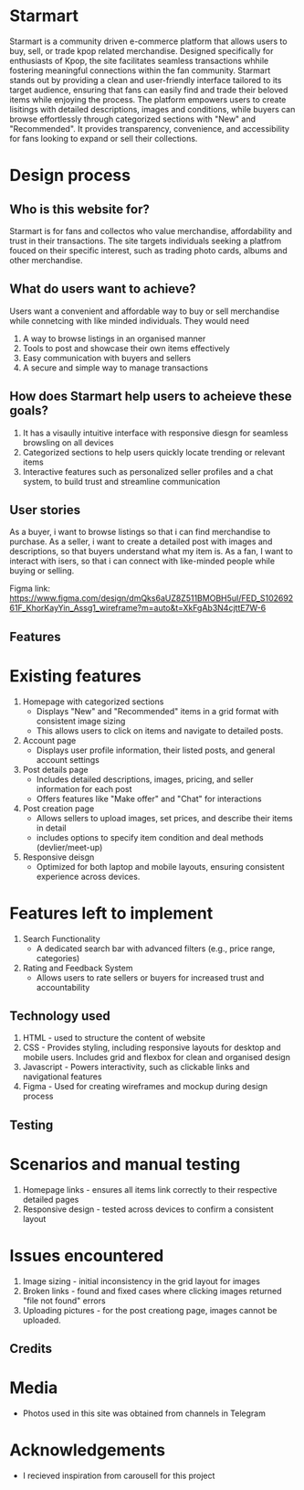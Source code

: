# Starmart
Starmart is a community driven e-commerce platform that allows users to buy, sell, or trade kpop related merchandise. Designed specifically for enthusiasts of Kpop, the site facilitates seamless transactions whhile fostering meaningful connections within the fan community. Starmart stands out by providing a clean and user-friendly interface tailored to its target audience, ensuring that fans can easily find and trade their beloved items while enjoying the process.
The platform empowers users to create lisitings with detailed descriptions, images and conditions, while buyers can browse effortlessly through categorized sections with "New" and "Recommended". It provides transparency, convenience, and accessibility for fans looking to expand or sell their collections. 

# Design process
## Who is this website for? 
Starmart is for fans and collectos who value merchandise, affordability and trust in their transactions. The site targets individuals seeking a platfrom fouced on their specific interest, such as trading photo cards, albums and other merchandise. 

## What do users want to achieve? 
Users want a convenient and affordable way to buy or sell merchandise while connetcing with like minded individuals. They would need
1. A way to browse listings in an organised manner
2. Tools to post and showcase their own items effectively
3. Easy communication with buyers and sellers
4. A secure and simple way to manage transactions

## How does Starmart help users to acheieve these goals?
1. It has a visaully intuitive interface with responsive diesgn for seamless browsling on all devices
2. Categorized sections to help users quickly locate trending or relevant items
3. Interactive features such as personalized seller profiles and a chat system, to build trust and streamline communication

## User stories
As a buyer, i want to browse listings so that i can find merchandise to purchase. As a seller, i want to create a detailed post with images and descriptions, so that buyers understand what my item is. As a fan, I want to interact with isers, so that i can connect with like-minded people while buying or selling. 

Figma link: https://www.figma.com/design/dmQks6aUZ8Z511BMOBH5uI/FED_S10269261F_KhorKayYin_Assg1_wireframe?m=auto&t=XkFgAb3N4cjttE7W-6

## Features
# Existing features
1. Homepage with categorized sections
   - Displays "New" and "Recommended" items in a grid format with consistent image sizing
   - This allows users to click on items and navigate to detailed posts.
2. Account page
   - Displays user profile information, their listed posts, and general account settings
3. Post details page
   - Includes detailed descriptions, images, pricing, and seller information for each post
   - Offers features like "Make offer" and "Chat" for interactions
4. Post creation page
   - Allows sellers to upload images, set prices, and describe their items in detail
   - includes options to specify item condition and deal methods (devlier/meet-up)
5. Responsive deisgn
   - Optimized for both laptop and mobile layouts, ensuring consistent experience across devices.

# Features left to implement
1. Search Functionality
   - A dedicated search bar with advanced filters (e.g., price range, categories)
2. Rating and Feedback System
   - Allows users to rate sellers or buyers for increased trust and accountability

## Technology used
1. HTML - used to structure the content of website
2. CSS - Provides styling, including responsive layouts for desktop and mobile users. Includes grid and flexbox for clean and organised design
3. Javascript - Powers interactivity, such as clickable links and navigational features 
4. Figma - Used for creating wireframes and mockup during design process

## Testing
# Scenarios and manual testing
1. Homepage links - ensures all items link correctly to their respective detailed pages
2. Responsive design - tested across devices to confirm a consistent layout

# Issues encountered
1. Image sizing - initial inconsistency in the grid layout for images 
2. Broken links - found and fixed cases where clicking images returned "file not found" errors
3. Uploading pictures - for the post creationg page, images cannot be uploaded.

## Credits
# Media
- Photos used in this site was obtained from channels in Telegram
# Acknowledgements 
- I recieved inspiration from carousell for this project

